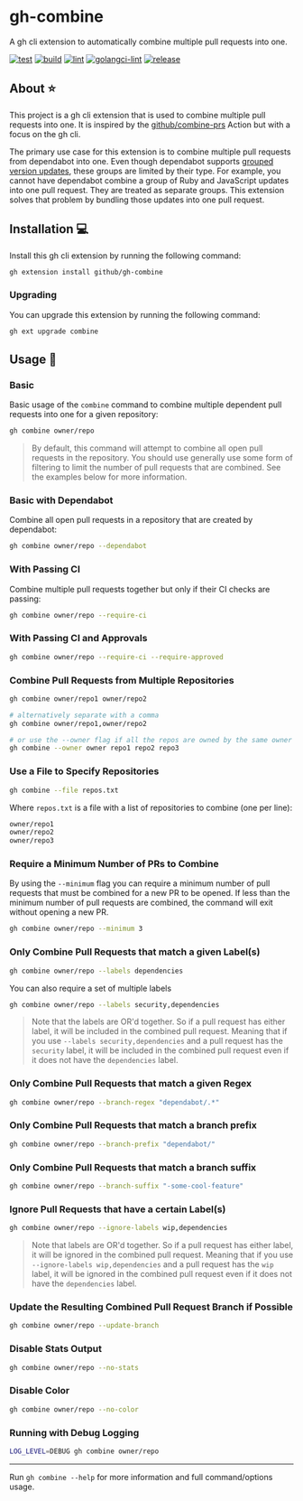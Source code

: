 # gh-combine

A gh cli extension to automatically combine multiple pull requests into one.

[![test](https://github.com/github/gh-combine/actions/workflows/test.yml/badge.svg)](https://github.com/github/gh-combine/actions/workflows/test.yml)
[![build](https://github.com/github/gh-combine/actions/workflows/build.yml/badge.svg)](https://github.com/github/gh-combine/actions/workflows/build.yml)
[![lint](https://github.com/github/gh-combine/actions/workflows/lint.yml/badge.svg)](https://github.com/github/gh-combine/actions/workflows/lint.yml)
[![golangci-lint](https://github.com/github/gh-combine/actions/workflows/golangci-lint.yml/badge.svg)](https://github.com/github/gh-combine/actions/workflows/golangci-lint.yml)
[![release](https://github.com/github/gh-combine/actions/workflows/release.yml/badge.svg)](https://github.com/github/gh-combine/actions/workflows/release.yml)

## About ⭐

This project is a gh cli extension that is used to combine multiple pull requests into one. It is inspired by the [github/combine-prs](https://github.com/github/combine-prs) Action but with a focus on the gh cli.

The primary use case for this extension is to combine multiple pull requests from dependabot into one. Even though dependabot supports [grouped version updates](https://github.blog/changelog/2023-06-30-grouped-version-updates-for-dependabot-public-beta/), these groups are limited by their type. For example, you cannot have dependabot combine a group of Ruby and JavaScript updates into one pull request. They are treated as separate groups. This extension solves that problem by bundling those updates into one pull request.

## Installation 💻

Install this gh cli extension by running the following command:

```bash
gh extension install github/gh-combine
```

### Upgrading

You can upgrade this extension by running the following command:

```bash
gh ext upgrade combine
```

## Usage 🚀

### Basic

Basic usage of the `combine` command to combine multiple dependent pull requests into one for a given repository:

```bash
gh combine owner/repo
```

> By default, this command will attempt to combine all open pull requests in the repository. You should use generally use some form of filtering to limit the number of pull requests that are combined. See the examples below for more information.

### Basic with Dependabot

Combine all open pull requests in a repository that are created by dependabot:

```bash
gh combine owner/repo --dependabot
```

### With Passing CI

Combine multiple pull requests together but only if their CI checks are passing:

```bash
gh combine owner/repo --require-ci
```

### With Passing CI and Approvals

```bash
gh combine owner/repo --require-ci --require-approved
```

### Combine Pull Requests from Multiple Repositories

```bash
gh combine owner/repo1 owner/repo2

# alternatively separate with a comma
gh combine owner/repo1,owner/repo2

# or use the --owner flag if all the repos are owned by the same owner
gh combine --owner owner repo1 repo2 repo3
```

### Use a File to Specify Repositories

```bash
gh combine --file repos.txt
```

Where `repos.txt` is a file with a list of repositories to combine (one per line):

```txt
owner/repo1
owner/repo2
owner/repo3
```

### Require a Minimum Number of PRs to Combine

By using the `--minimum` flag you can require a minimum number of pull requests that must be combined for a new PR to be opened. If less than the minimum number of pull requests are combined, the command will exit without opening a new PR.

```bash
gh combine owner/repo --minimum 3
```

### Only Combine Pull Requests that match a given Label(s)

```bash
gh combine owner/repo --labels dependencies
```

You can also require a set of multiple labels

```bash
gh combine owner/repo --labels security,dependencies
```

> Note that the labels are OR'd together. So if a pull request has either label, it will be included in the combined pull request. Meaning that if you use `--labels security,dependencies` and a pull request has the `security` label, it will be included in the combined pull request even if it does not have the `dependencies` label.

### Only Combine Pull Requests that match a given Regex

```bash
gh combine owner/repo --branch-regex "dependabot/.*"
```

### Only Combine Pull Requests that match a branch prefix

```bash
gh combine owner/repo --branch-prefix "dependabot/"
```

### Only Combine Pull Requests that match a branch suffix

```bash
gh combine owner/repo --branch-suffix "-some-cool-feature"
```

### Ignore Pull Requests that have a certain Label(s)

```bash
gh combine owner/repo --ignore-labels wip,dependencies
```

> Note that labels are OR'd together. So if a pull request has either label, it will be ignored in the combined pull request. Meaning that if you use `--ignore-labels wip,dependencies` and a pull request has the `wip` label, it will be ignored in the combined pull request even if it does not have the `dependencies` label.

### Update the Resulting Combined Pull Request Branch if Possible

```bash
gh combine owner/repo --update-branch
```

### Disable Stats Output

```bash
gh combine owner/repo --no-stats
```

### Disable Color

```bash
gh combine owner/repo --no-color
```

### Running with Debug Logging

```bash
LOG_LEVEL=DEBUG gh combine owner/repo
```

---

Run `gh combine --help` for more information and full command/options usage.
